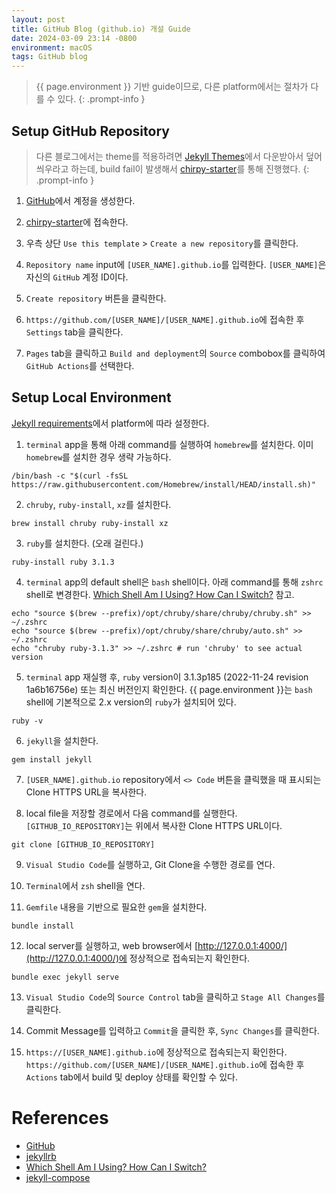 ```yaml
---
layout: post
title: GitHub Blog (github.io) 개설 Guide
date: 2024-03-09 23:14 -0800
environment: macOS
tags: GitHub blog
---
```

> {{ page.environment }} 기반 guide이므로, 다른 platform에서는 절차가 다를 수 있다.
{: .prompt-info }

## Setup GitHub Repository
> 다른 블로그에서는 theme를 적용하려면 [Jekyll Themes][jekyllthemes]에서 다운받아서 덮어씌우라고 하는데, build fail이 발생해서 [chirpy-starter][chirpystarter]를 통해 진행했다.
{: .prompt-info }

1. [GitHub][github]에서 계정을 생성한다.

2. [chirpy-starter][chirpystarter]에 접속한다.

3. 우측 상단 `Use this template` > `Create a new repository`를 클릭한다.

4. `Repository name` input에 `[USER_NAME].github.io`를 입력한다. `[USER_NAME]`은 자신의 `GitHub` 계정 ID이다.

5. `Create repository` 버튼을 클릭한다.

6. `https://github.com/[USER_NAME]/[USER_NAME].github.io`에 접속한 후 `Settings` tab을 클릭한다.

7. `Pages` tab을 클릭하고 `Build and deployment`의 `Source` combobox를 클릭하여 `GitHub Actions`를 선택한다.

## Setup Local Environment
[Jekyll requirements][jekyllrequirements]에서 platform에 따라 설정한다.

1. `terminal` app을 통해 아래 command를 실행하여 `homebrew`를 설치한다. 이미 `homebrew`를 설치한 경우 생략 가능하다.
```text
/bin/bash -c "$(curl -fsSL https://raw.githubusercontent.com/Homebrew/install/HEAD/install.sh)"
```

2. `chruby`, `ruby-install`, `xz`를 설치한다.
```text
brew install chruby ruby-install xz
```

3. `ruby`를 설치한다. (오래 걸린다.)
```text
ruby-install ruby 3.1.3
```

4. `terminal` app의 default shell은 `bash` shell이다. 아래 command를 통해 `zshrc` shell로 변경한다. [Which Shell Am I Using? How Can I Switch?][whichshellamiusinghowcaniswitch] 참고.
```text
echo "source $(brew --prefix)/opt/chruby/share/chruby/chruby.sh" >> ~/.zshrc
echo "source $(brew --prefix)/opt/chruby/share/chruby/auto.sh" >> ~/.zshrc
echo "chruby ruby-3.1.3" >> ~/.zshrc # run 'chruby' to see actual version
```

5. `terminal` app 재실행 후, `ruby` version이 3.1.3p185 (2022-11-24 revision 1a6b16756e) 또는 최신 버전인지 확인한다. {{ page.environment }}는 `bash` shell에 기본적으로 2.x version의 `ruby`가 설치되어 있다.
```text
ruby -v
```

6. `jekyll`을 설치한다.
```text
gem install jekyll
```

7. `[USER_NAME].github.io` repository에서 `<> Code` 버튼을 클릭했을 때 표시되는 Clone HTTPS URL을 복사한다.

8. local file을 저장할 경로에서 다음 command를 실행한다. `[GITHUB_IO_REPOSITORY]`는 위에서 복사한 Clone HTTPS URL이다.
```text
git clone [GITHUB_IO_REPOSITORY]
```

9. `Visual Studio Code`를 실행하고, Git Clone을 수행한 경로를 연다.

10. `Terminal`에서 `zsh` shell을 연다.

11. `Gemfile` 내용을 기반으로 필요한 `gem`을 설치한다.
```text
bundle install
```

12. local server를 실행하고, web browser에서 [http://127.0.0.1:4000/](http://127.0.0.1:4000/)에 정상적으로 접속되는지 확인한다.
```text
bundle exec jekyll serve
```

13. `Visual Studio Code`의 `Source Control` tab을 클릭하고 `Stage All Changes`를 클릭한다.

14. Commit Message를 입력하고 `Commit`을 클릭한 후, `Sync Changes`를 클릭한다.

15. `https://[USER_NAME].github.io`에 정상적으로 접속되는지 확인한다. `https://github.com/[USER_NAME]/[USER_NAME].github.io`에 접속한 후 `Actions` tab에서 build 및 deploy 상태를 확인할 수 있다.

# References
- [GitHub](https://github.com)
- [jekyllrb](https://jekyllrb.com)
- [Which Shell Am I Using? How Can I Switch?](https://www.moncefbelyamani.com/which-shell-am-i-using-how-can-i-switch/)
- [jekyll-compose](https://github.com/jekyll/jekyll-compose)

[jekyllthemes]: http://jekyllthemes.org
[chirpystarter]: https://github.com/cotes2020/chirpy-starter
[github]: https://github.com
[jekyllrequirements]: https://jekyllrb.com/docs/installation/#requirements
[whichshellamiusinghowcaniswitch]: https://www.moncefbelyamani.com/which-shell-am-i-using-how-can-i-switch/